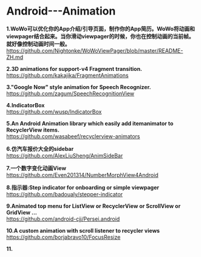 # Android---Animation


**1.WoWo可以优化你的App介绍/引导页面，制作你的App简历。WoWo将动画和viewpager结合起来。当你滑动viewpager的时候，你也在控制动画的当前帧。就好像控制动画时间一般。**        
https://github.com/Nightonke/WoWoViewPager/blob/master/README-ZH.md             

**2.3D animations for support-v4 Fragment transition.**             
https://github.com/kakajika/FragmentAnimations              

**3."Google Now" style animation for Speech Recognizer.**              
https://github.com/zagum/SpeechRecognitionView               

**4.IndicatorBox**         
https://github.com/wusp/IndicatorBox          


**5.An Android Animation library which easily add itemanimator to RecyclerView items.**            
https://github.com/wasabeef/recyclerview-animators      


**6.仿汽车报价大全的sidebar**          
https://github.com/AlexLiuSheng/AnimSideBar


**7.一个数字变化动画View**           
https://github.com/Even201314/NumberMorphView4Android             


**8.指示器:Step indicator for onboarding or simple viewpager**     
https://github.com/badoualy/stepper-indicator     


**9.Animated top menu for ListView or RecyclerView or ScrollView or GridView ...**    
https://github.com/android-cjj/Persei.android    


**10.A custom animation with scroll listener to recycler views**            
https://github.com/borjabravo10/FocusResize     


**11.**



























